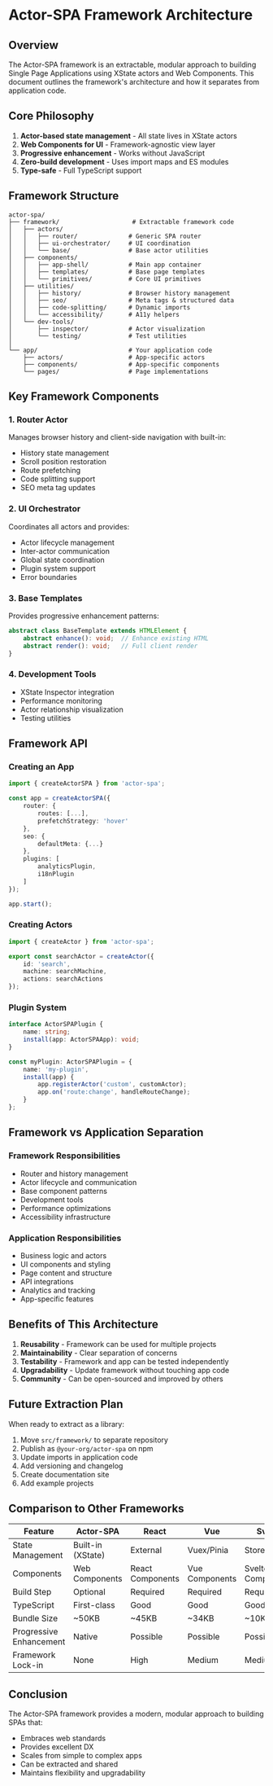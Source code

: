 # Actor-SPA Framework Architecture

## Overview

The Actor-SPA framework is an extractable, modular approach to building Single Page Applications using XState actors and Web Components. This document outlines the framework's architecture and how it separates from application code.

## Core Philosophy

1. **Actor-based state management** - All state lives in XState actors
2. **Web Components for UI** - Framework-agnostic view layer
3. **Progressive enhancement** - Works without JavaScript
4. **Zero-build development** - Uses import maps and ES modules
5. **Type-safe** - Full TypeScript support

## Framework Structure

```
actor-spa/
├── framework/                    # Extractable framework code
│   ├── actors/
│   │   ├── router/              # Generic SPA router
│   │   ├── ui-orchestrator/     # UI coordination
│   │   └── base/                # Base actor utilities
│   ├── components/
│   │   ├── app-shell/           # Main app container
│   │   ├── templates/           # Base page templates
│   │   └── primitives/          # Core UI primitives
│   ├── utilities/
│   │   ├── history/             # Browser history management
│   │   ├── seo/                 # Meta tags & structured data
│   │   ├── code-splitting/      # Dynamic imports
│   │   └── accessibility/       # A11y helpers
│   └── dev-tools/
│       ├── inspector/           # Actor visualization
│       └── testing/             # Test utilities
│
└── app/                         # Your application code
    ├── actors/                  # App-specific actors
    ├── components/              # App-specific components
    └── pages/                   # Page implementations
```

## Key Framework Components

### 1. Router Actor
Manages browser history and client-side navigation with built-in:
- History state management
- Scroll position restoration  
- Route prefetching
- Code splitting support
- SEO meta tag updates

### 2. UI Orchestrator
Coordinates all actors and provides:
- Actor lifecycle management
- Inter-actor communication
- Global state coordination
- Plugin system support
- Error boundaries

### 3. Base Templates
Provides progressive enhancement patterns:
```typescript
abstract class BaseTemplate extends HTMLElement {
    abstract enhance(): void;  // Enhance existing HTML
    abstract render(): void;   // Full client render
}
```

### 4. Development Tools
- XState Inspector integration
- Performance monitoring
- Actor relationship visualization
- Testing utilities

## Framework API

### Creating an App
```typescript
import { createActorSPA } from 'actor-spa';

const app = createActorSPA({
    router: {
        routes: [...],
        prefetchStrategy: 'hover'
    },
    seo: {
        defaultMeta: {...}
    },
    plugins: [
        analyticsPlugin,
        i18nPlugin
    ]
});

app.start();
```

### Creating Actors
```typescript
import { createActor } from 'actor-spa';

export const searchActor = createActor({
    id: 'search',
    machine: searchMachine,
    actions: searchActions
});
```

### Plugin System
```typescript
interface ActorSPAPlugin {
    name: string;
    install(app: ActorSPAApp): void;
}

const myPlugin: ActorSPAPlugin = {
    name: 'my-plugin',
    install(app) {
        app.registerActor('custom', customActor);
        app.on('route:change', handleRouteChange);
    }
};
```

## Framework vs Application Separation

### Framework Responsibilities
- Router and history management
- Actor lifecycle and communication
- Base component patterns
- Development tools
- Performance optimizations
- Accessibility infrastructure

### Application Responsibilities  
- Business logic and actors
- UI components and styling
- Page content and structure
- API integrations
- Analytics and tracking
- App-specific features

## Benefits of This Architecture

1. **Reusability** - Framework can be used for multiple projects
2. **Maintainability** - Clear separation of concerns
3. **Testability** - Framework and app can be tested independently
4. **Upgradability** - Update framework without touching app code
5. **Community** - Can be open-sourced and improved by others

## Future Extraction Plan

When ready to extract as a library:

1. Move `src/framework/` to separate repository
2. Publish as `@your-org/actor-spa` on npm
3. Update imports in application code
4. Add versioning and changelog
5. Create documentation site
6. Add example projects

## Comparison to Other Frameworks

| Feature | Actor-SPA | React | Vue | Svelte |
|---------|-----------|--------|-----|---------|
| State Management | Built-in (XState) | External | Vuex/Pinia | Stores |
| Components | Web Components | React Components | Vue Components | Svelte Components |
| Build Step | Optional | Required | Required | Required |
| TypeScript | First-class | Good | Good | Good |
| Bundle Size | ~50KB | ~45KB | ~34KB | ~10KB |
| Progressive Enhancement | Native | Possible | Possible | Possible |
| Framework Lock-in | None | High | Medium | Medium |

## Conclusion

The Actor-SPA framework provides a modern, modular approach to building SPAs that:
- Embraces web standards
- Provides excellent DX
- Scales from simple to complex apps
- Can be extracted and shared
- Maintains flexibility and upgradability 